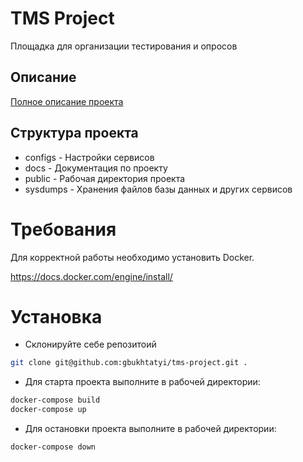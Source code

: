 # TMS Project

Площадка для организации тестирования и опросов

## Описание

[Полное описание проекта](docs/index.md)

## Структура проекта

- configs - Настройки сервисов
- docs - Документация по проекту
- public - Рабочая директория проекта
- sysdumps - Хранения файлов базы данных и других сервисов

# Требования

Для корректной работы необходимо установить Docker.

https://docs.docker.com/engine/install/

# Установка

- Склонируйте себе репозитоий
```bash
git clone git@github.com:gbukhtatyi/tms-project.git .
``` 
- Для старта проекта выполните в рабочей директории:
```bash
docker-compose build
docker-compose up
``` 
- Для остановки проекта выполните в рабочей директории:
```bash
docker-compose down
``` 
